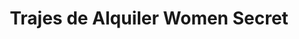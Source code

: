 ---
title: "Trajes de Alquiler Women Secret"
url: /loja-ecuador/trajes-de-alquiler-women-secret/
shop: Kleidung
---